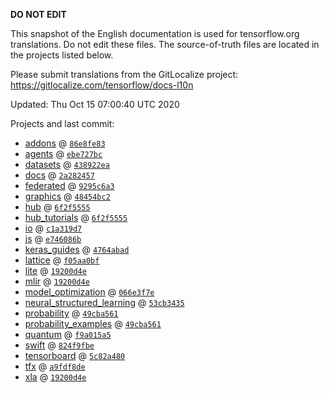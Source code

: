 __DO NOT EDIT__

This snapshot of the English documentation is used for tensorflow.org
translations. Do not edit these files. The source-of-truth files are located in
the projects listed below.

Please submit translations from the GitLocalize project: https://gitlocalize.com/tensorflow/docs-l10n

Updated: Thu Oct 15 07:00:40 UTC 2020

Projects and last commit:

- [addons](https://github.com/tensorflow/addons/tree/master/docs) @ <a href='https://github.com/tensorflow/addons/commit/86e8fe8370985ccaecdf0bb024ce01419063ad70'><code>86e8fe83</code></a>
- [agents](https://github.com/tensorflow/agents/tree/master/docs) @ <a href='https://github.com/tensorflow/agents/commit/ebe727bcbae1fa834f11e3a7fdcc3a7d7d8a02c0'><code>ebe727bc</code></a>
- [datasets](https://github.com/tensorflow/datasets/tree/master/docs) @ <a href='https://github.com/tensorflow/datasets/commit/438922eaa0f1a188f5d505c8de4d300454820968'><code>438922ea</code></a>
- [docs](https://github.com/tensorflow/docs/tree/master/site/en) @ <a href='https://github.com/tensorflow/docs/commit/2a2824576227333b9b2c5a4dd24f029c0c2dd37d'><code>2a282457</code></a>
- [federated](https://github.com/tensorflow/federated/tree/master/docs) @ <a href='https://github.com/tensorflow/federated/commit/9295c6a34c1cab3580f811e99ee52c0d97678079'><code>9295c6a3</code></a>
- [graphics](https://github.com/tensorflow/graphics/tree/master/tensorflow_graphics/g3doc) @ <a href='https://github.com/tensorflow/graphics/commit/48454bc297e4b7b59e1fac8b4cc92058e1d7642e'><code>48454bc2</code></a>
- [hub](https://github.com/tensorflow/hub/tree/master/docs) @ <a href='https://github.com/tensorflow/hub/commit/6f2f555580724b7aa269b87e0169466398d50359'><code>6f2f5555</code></a>
- [hub_tutorials](https://github.com/tensorflow/hub/tree/master/examples/colab) @ <a href='https://github.com/tensorflow/hub/commit/6f2f555580724b7aa269b87e0169466398d50359'><code>6f2f5555</code></a>
- [io](https://github.com/tensorflow/io/tree/master/docs) @ <a href='https://github.com/tensorflow/io/commit/c1a319d77cbf04e628c8ef7aaa4e093d2a60765d'><code>c1a319d7</code></a>
- [js](https://github.com/tensorflow/tfjs-website/tree/master/docs) @ <a href='https://github.com/tensorflow/tfjs-website/commit/e746086bed841a9ff7e6dcfe00b27f7333682105'><code>e746086b</code></a>
- [keras_guides](https://github.com/tensorflow/docs/tree/snapshot-keras/site/en/guide/keras) @ <a href='https://github.com/tensorflow/docs/commit/4764abad680f9698f8ba9ace121ac9d0d9cb69af'><code>4764abad</code></a>
- [lattice](https://github.com/tensorflow/lattice/tree/master/docs) @ <a href='https://github.com/tensorflow/lattice/commit/f05aa0bf2e85756f7a5f49f1378f0d1e428bea2d'><code>f05aa0bf</code></a>
- [lite](https://github.com/tensorflow/tensorflow/tree/master/tensorflow/lite/g3doc) @ <a href='https://github.com/tensorflow/tensorflow/commit/19200d4ec5b058e8c2f6b09204237c42b09acb14'><code>19200d4e</code></a>
- [mlir](https://github.com/tensorflow/tensorflow/tree/master/tensorflow/compiler/mlir/g3doc) @ <a href='https://github.com/tensorflow/tensorflow/commit/19200d4ec5b058e8c2f6b09204237c42b09acb14'><code>19200d4e</code></a>
- [model_optimization](https://github.com/tensorflow/model-optimization/tree/master/tensorflow_model_optimization/g3doc) @ <a href='https://github.com/tensorflow/model-optimization/commit/066e3f7e272ab35663939ea88cf92111c3379d1b'><code>066e3f7e</code></a>
- [neural_structured_learning](https://github.com/tensorflow/neural-structured-learning/tree/master/g3doc) @ <a href='https://github.com/tensorflow/neural-structured-learning/commit/53cb34358cafac75319c2b94631cc01578cc1c7e'><code>53cb3435</code></a>
- [probability](https://github.com/tensorflow/probability/tree/master/tensorflow_probability/g3doc) @ <a href='https://github.com/tensorflow/probability/commit/49cba561b7b95d27aae6f863f64a56940273842b'><code>49cba561</code></a>
- [probability_examples](https://github.com/tensorflow/probability/tree/master/tensorflow_probability/examples/jupyter_notebooks) @ <a href='https://github.com/tensorflow/probability/commit/49cba561b7b95d27aae6f863f64a56940273842b'><code>49cba561</code></a>
- [quantum](https://github.com/tensorflow/quantum/tree/master/docs) @ <a href='https://github.com/tensorflow/quantum/commit/f9a015a5664dce88ca99f6de85eaf5376ae0cf3a'><code>f9a015a5</code></a>
- [swift](https://github.com/tensorflow/swift/tree/master/docs/site) @ <a href='https://github.com/tensorflow/swift/commit/824f9fbe499642d64e315ac11423a8c9061dd075'><code>824f9fbe</code></a>
- [tensorboard](https://github.com/tensorflow/tensorboard/tree/master/docs) @ <a href='https://github.com/tensorflow/tensorboard/commit/5c82a480f63a696d511abccb4deb41163928742c'><code>5c82a480</code></a>
- [tfx](https://github.com/tensorflow/tfx/tree/master/docs) @ <a href='https://github.com/tensorflow/tfx/commit/a9fdf8de33124bdf1b21ac09c6a98fcc008de215'><code>a9fdf8de</code></a>
- [xla](https://github.com/tensorflow/tensorflow/tree/master/tensorflow/compiler/xla/g3doc) @ <a href='https://github.com/tensorflow/tensorflow/commit/19200d4ec5b058e8c2f6b09204237c42b09acb14'><code>19200d4e</code></a>


